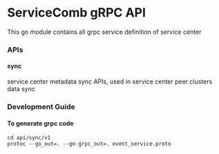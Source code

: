 # ServiceComb gRPC API
This go module contains all grpc service definition of service center 

### APIs
#### sync
service center metadata sync APIs, used in service center peer clusters data sync
### Development Guide
#### To generate grpc code
```shell
cd api/sync/v1
protoc --go_out=. --go-grpc_out=. event_service.proto
```